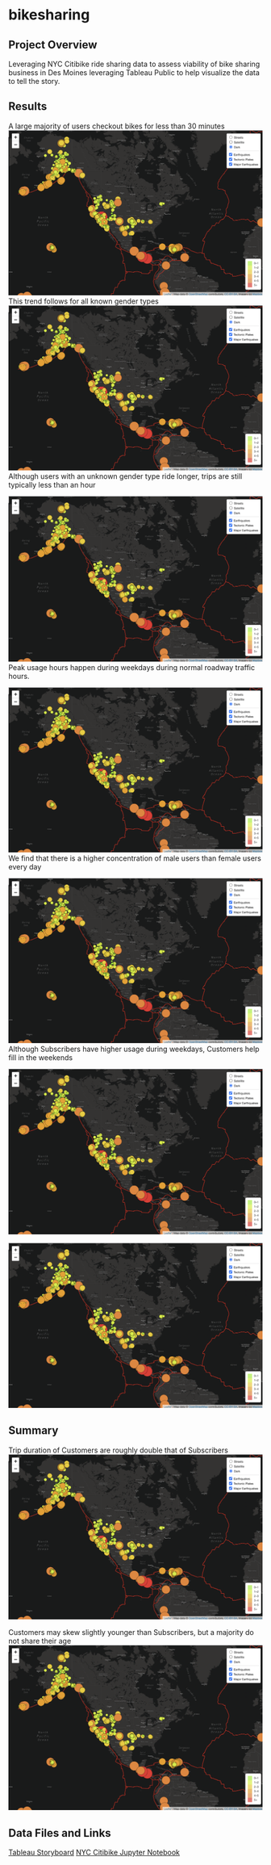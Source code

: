 # bikesharing

## Project Overview
Leveraging NYC Citibike ride sharing data to assess viability of bike sharing business in Des Moines leveraging Tableau Public to help visualize the data to tell the story.  

## Results
A large majority of users checkout bikes for less than 30 minutes
![image_name](https://github.com/Christopheremorgan/Mapping_Earthquakes/blob/main/earthquake_challenge.png)
This trend follows for all known gender types
![image_name](https://github.com/Christopheremorgan/Mapping_Earthquakes/blob/main/earthquake_challenge.png)
Although users with an unknown gender type ride longer, trips are still typically less than an hour

![image_name](https://github.com/Christopheremorgan/Mapping_Earthquakes/blob/main/earthquake_challenge.png)
Peak usage hours happen during weekdays during normal roadway traffic hours.

![image_name](https://github.com/Christopheremorgan/Mapping_Earthquakes/blob/main/earthquake_challenge.png)
We find that there is a higher concentration of male users than female users every day

![image_name](https://github.com/Christopheremorgan/Mapping_Earthquakes/blob/main/earthquake_challenge.png)
Although Subscribers have higher usage during weekdays, Customers help fill in the weekends

![image_name](https://github.com/Christopheremorgan/Mapping_Earthquakes/blob/main/earthquake_challenge.png)

![image_name](https://github.com/Christopheremorgan/Mapping_Earthquakes/blob/main/earthquake_challenge.png)

## Summary

Trip duration of Customers are roughly double that of Subscribers
![image_name](https://github.com/Christopheremorgan/Mapping_Earthquakes/blob/main/earthquake_challenge.png)

Customers may skew slightly younger than Subscribers, but a majority do not share their age
![image_name](https://github.com/Christopheremorgan/Mapping_Earthquakes/blob/main/earthquake_challenge.png)

## Data Files and Links
[Tableau Storyboard](https://public.tableau.com/app/profile/chris.morgan2397/viz/BikeShareChallenge_16267418232910/NYCBikeShareComp?publish=yes)
[NYC Citibike Jupyter Notebook](https://github.com/Christopheremorgan/bikesharing/blob/main/NYC_CitiBike_Challenge.ipynb)
